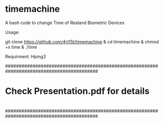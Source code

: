# timemachine
A bash code to change Time of Realand Biometric Devices

Usage:

git clone https://github.com/4rt15t/timemachine
 & cd timemachine
 & chmod +x time
& ./time


Requirment:
Hping3


##########################################################################################
#                                                                                        #
# Check Presentation.pdf for details                                                     #
#                                                                                        #
##########################################################################################

